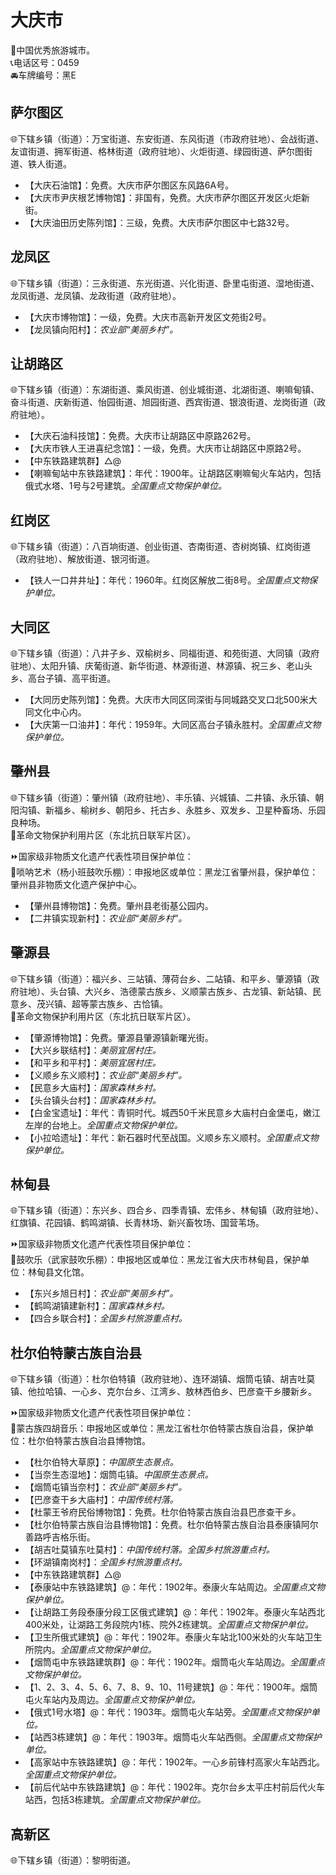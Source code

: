 # 大庆市  
🏅中国优秀旅游城市。  
📞电话区号：0459  
🚘车牌编号：黑E  

## 萨尔图区  
🌐下辖乡镇（街道）：万宝街道、东安街道、东风街道（市政府驻地）、会战街道、友谊街道、拥军街道、格林街道（政府驻地）、火炬街道、绿园街道、萨尔图街道、铁人街道。  
  
* 【大庆石油馆】：免费。大庆市萨尔图区东风路6A号。  
* 【大庆市尹庆根艺博物馆】：非国有，免费。大庆市萨尔图区开发区火炬新街。  
* 【大庆油田历史陈列馆】：三级，免费。大庆市萨尔图区中七路32号。  

## 龙凤区  
🌐下辖乡镇（街道）：三永街道、东光街道、兴化街道、卧里屯街道、湿地街道、龙凤街道、龙凤镇、龙政街道（政府驻地）。  
  
* 【大庆市博物馆】：一级，免费。大庆市高新开发区文苑街2号。  
* 【龙凤镇向阳村】：*农业部“美丽乡村”。*  

## 让胡路区  
🌐下辖乡镇（街道）：东湖街道、乘风街道、创业城街道、北湖街道、喇嘛甸镇、奋斗街道、庆新街道、怡园街道、旭园街道、西宾街道、银浪街道、龙岗街道（政府驻地）。  
  
* 【大庆石油科技馆】：免费。大庆市让胡路区中原路262号。  
* 【大庆市铁人王进喜纪念馆】：一级，免费。大庆市让胡路区中原路2号。  
* 【中东铁路建筑群】△@  
* 【喇嘛甸站中东铁路建筑】：年代：1900年。让胡路区喇嘛甸火车站内，包括俄式水塔、1号与2号建筑。*全国重点文物保护单位。*  

## 红岗区  
🌐下辖乡镇（街道）：八百垧街道、创业街道、杏南街道、杏树岗镇、红岗街道（政府驻地）、解放街道、银河街道。  
  
* 【铁人一口井井址】：年代：1960年。红岗区解放二街8号。*全国重点文物保护单位。*  
  
## 大同区  
🌐下辖乡镇（街道）：八井子乡、双榆树乡、同福街道、和苑街道、大同镇（政府驻地）、太阳升镇、庆葡街道、新华街道、林源街道、林源镇、祝三乡、老山头乡、高台子镇、高平街道。  
  
* 【大同历史陈列馆】：免费。大庆市大同区同深街与同城路交叉口北500米大同文化中心内。  
* 【大庆第一口油井】：年代：1959年。大同区高台子镇永胜村。*全国重点文物保护单位。*  

## 肇州县  
🌐下辖乡镇（街道）：肇州镇（政府驻地）、丰乐镇、兴城镇、二井镇、永乐镇、朝阳沟镇、新福乡、榆树乡、朝阳乡、托古乡、永胜乡、双发乡、卫星种畜场、乐园良种场。  
🚩革命文物保护利用片区（东北抗日联军片区）。  
  
⏩国家级非物质文化遗产代表性项目保护单位：  
🔸唢呐艺术（杨小班鼓吹乐棚）：申报地区或单位：黑龙江省肇州县，保护单位：肇州县非物质文化遗产保护中心。    
  
* 【肇州县博物馆】：免费。肇州县老街基公园内。  
* 【二井镇实现新村】：*农业部“美丽乡村”。*  

## 肇源县  
🌐下辖乡镇（街道）：福兴乡、三站镇、薄荷台乡、二站镇、和平乡、肇源镇（政府驻地）、头台镇、大兴乡、浩德蒙古族乡、义顺蒙古族乡、古龙镇、新站镇、民意乡、茂兴镇、超等蒙古族乡、古恰镇。  
🚩革命文物保护利用片区（东北抗日联军片区）。  
  
* 【肇源博物馆】：免费。肇源县肇源镇新曙光街。  
* 【大兴乡联结村】：*美丽宜居村庄。*  
* 【和平乡和平村】：*美丽宜居村庄。*  
* 【义顺乡东义顺村】：*农业部“美丽乡村”。*  
* 【民意乡大庙村】：*国家森林乡村。*  
* 【头台镇头台村】：*国家森林乡村。*  
* 【白金宝遗址】：年代：青铜时代。城西50千米民意乡大庙村白金堡屯，嫩江左岸的台地上。*全国重点文物保护单位。*  
* 【小拉哈遗址】：年代：新石器时代至战国。义顺乡东义顺村。*全国重点文物保护单位。*  

## 林甸县  
🌐下辖乡镇（街道）：东兴乡、四合乡、四季青镇、宏伟乡、林甸镇（政府驻地）、红旗镇、花园镇、鹤鸣湖镇、长青林场、新兴畜牧场、国营苇场。  
  
⏩国家级非物质文化遗产代表性项目保护单位：  
🔸鼓吹乐（武家鼓吹乐棚）：申报地区或单位：黑龙江省大庆市林甸县，保护单位：林甸县文化馆。    
  
* 【东兴乡旭日村】：*农业部“美丽乡村”。*  
* 【鹤鸣湖镇建新村】：*国家森林乡村。*  
* 【四合乡联合村】：*全国乡村旅游重点村。*  

## 杜尔伯特蒙古族自治县  
🌐下辖乡镇（街道）：杜尔伯特镇（政府驻地）、连环湖镇、烟筒屯镇、胡吉吐莫镇、他拉哈镇、一心乡、克尔台乡、江湾乡、敖林西伯乡、巴彦查干乡腰新乡。  
  
⏩国家级非物质文化遗产代表性项目保护单位：  
🔸蒙古族四胡音乐：申报地区或单位：黑龙江省杜尔伯特蒙古族自治县，保护单位：杜尔伯特蒙古族自治县博物馆。    
  
* 【杜尔伯特大草原】：*中国原生态景点。*  
* 【当奈生态湿地】：烟筒屯镇。*中国原生态景点。*  
* 【烟筒屯镇当奈村】：*农业部“美丽乡村”。*  
* 【巴彦查干乡大庙村】：*中国传统村落。*  
* 【杜蒙王爷府民俗博物馆】：免费。杜尔伯特蒙古族自治县巴彦查干乡。  
* 【杜尔伯特蒙古族自治县博物馆】：免费。杜尔伯特蒙古族自治县泰康镇阿尔善路呼吉格乐街。  
* 【胡吉吐莫镇东吐莫村】：*中国传统村落。全国乡村旅游重点村。*  
* 【环湖镇南岗村】：*全国乡村旅游重点村。*  
* 【中东铁路建筑群】△@  
* 【泰康站中东铁路建筑】@：年代：1902年。泰康火车站周边。*全国重点文物保护单位。*  
* 【让胡路工务段泰康分段工区俄式建筑】@：年代：1902年。泰康火车站西北400米处，让湖路工务段院内1栋、院外2栋建筑。*全国重点文物保护单位。*  
* 【卫生所俄式建筑】@：年代：1902年。泰康火车站北100米处的火车站卫生所院内。*全国重点文物保护单位。*  
* 【烟筒屯中东铁路建筑群】@：年代：1902年。烟筒屯火车站周边。*全国重点文物保护单位。*  
* 【1、2、3、4、5、6、7、8、9、10、11号建筑】@：年代：1900年。烟筒屯火车站内及周边。*全国重点文物保护单位。*  
* 【俄式1号水塔】@：年代：1903年。烟筒屯火车站旁。*全国重点文物保护单位。*  
* 【站西3栋建筑】@：年代：1903年。烟筒屯火车站西侧。*全国重点文物保护单位。*  
* 【高家站中东铁路建筑】@：年代：1902年。一心乡前锋村高家火车站西北。*全国重点文物保护单位。*  
* 【前后代站中东铁路建筑】@：年代：1902年。克尔台乡太平庄村前后代火车站西，包括3栋建筑。*全国重点文物保护单位。*  
  
## 高新区  
🌐下辖乡镇（街道）：黎明街道。